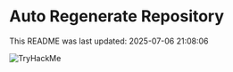 # Auto Regenerate Repository

This README was last updated: 2025-07-06 21:08:06

 ![TryHackMe](https://tryhackme.com/badge/533634)